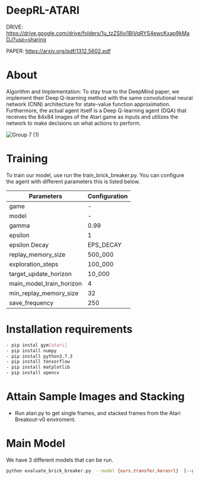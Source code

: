 # DeepRL-ATARI
DRIVE: https://drive.google.com/drive/folders/1u_tzZSIlvi1BjVqRYS4ewcKxap9kMaDJ?usp=sharing

PAPER: https://arxiv.org/pdf/1312.5602.pdf

# About
Algorithm and Implementation:
To stay true to the DeepMind paper, we implement their Deep Q-learning method with the same convolutional neural network (CNN) architecture for state-value function approximation. Furthermore, the actual agent itself is a Deep Q-learning agent (DQA) that receives the 84x84 images of the Atari game as inputs and utilizes the network to make decisions on what actions to perform. 

![Group 7 (1)](https://user-images.githubusercontent.com/14239415/144766160-c314b329-e5d8-4787-979e-e8c55b651241.png)

# Training
To train our model, use run the train_brick_breaker.py.
You can configure the agent with different parameters this is listed below.

Parameters | Configuration |
--- | --- | 
game | -
model | -
gamma | 0.99
epsilon| 1
epsilon Decay | EPS_DECAY
replay_memory_size| 500_000 
exploration_steps |100_000 
target_update_horizon| 10_000 
main_model_train_horizon| 4 
min_replay_memory_size |32
save_frequency |250 


# Installation requirements

```sh
- pip instal gym[atari] 
- pip install numpy
- pip install python3.7.3
- pip install tensorflow
- pip install matplotlib
- pip install opencv
```

# Attain Sample Images and Stacking 
- Run atari.py to get single frames, and stacked frames from the Atari Breakout-v0 enviroment.


# Main Model
We have 3 different models that can be run. 
```sh
python evaluate_brick_breaker.py  --model {ours,transfer,kerasrl}  [--games GAMES] [--render]
```
